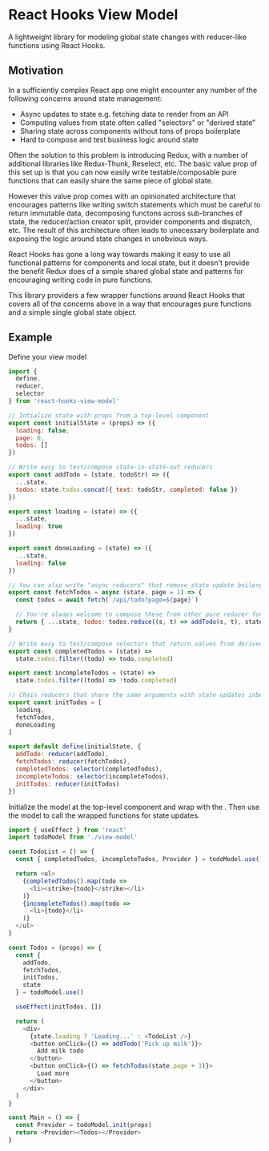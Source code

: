 # React Hooks View Model

A lightweight library for modeling global state changes with reducer-like functions using React Hooks.

## Motivation

In a sufficiently complex React app one might encounter any number of the following concerns around state management:

- Async updates to state e.g. fetching data to render from an API
- Computing values from state often called "selectors" or "derived state"
- Sharing state across components without tons of props boilerplate
- Hard to compose and test business logic around state

Often the solution to this problem is introducing Redux, with a number of additional libraries like Redux-Thunk, Reselect, etc. The basic value prop of this set up is that you can now easily write testable/composable pure functions that can easily share the same piece of global state.

However this value prop comes with an opinionated architecture that encourages patterns like writing switch statements which must be careful to return immutable data, decomposing functons across sub-branches of state, the reducer/action creator split, provider components and dispatch, etc. The result of this architecture often leads to unecessary boilerplate and exposing the logic around state changes in unobvious ways.

React Hooks has gone a long way towards making it easy to use all functional patterns for components and local state, but it doesn't provide the benefit Redux does of a simple shared global state and patterns for encouraging writing code in pure functions.

This library providers a few wrapper functions around React Hooks that covers all of the concerns above in a way that encourages pure functions and a simple single global state object.

## Example

Define your view model

````javascript
import {
  define,
  reducer,
  selector
} from 'react-hooks-view-model'

// Intialize state with props from a top-level component
export const initialState = (props) => ({
  loading: false,
  page: 0,
  todos: []
})

// Write easy to test/compose state-in-state-out reducers
export const addTodo = (state, todoStr) => ({
  ...state,
  todos: state.todos.concat({ text: todoStr, completed: false })
})

export const loading = (state) => ({
  ...state,
  loading: true
})

export const doneLoading = (state) => ({
  ...state,
  loading: false
})

// You can also write "async reducers" that remove state update boilerplate
export const fetchTodos = async (state, page = 1) => {
  const todos = await fetch(`/api/todo?page=${page}`)

  // You're always welcome to compose these from other pure reducer functions
  return { ...state, todos: todos.reduce((s, t) => addTodo(s, t), state) }
}

// Write easy to test/compose selectors that return values from derived state
export const completedTodos = (state) =>
  state.todos.filter((todo) => todo.completed)

export const incompleteTodos = (state) =>
  state.todos.filter((todo) => !todo.completed)

// Chain reducers that share the same arguments with state updates inbetween 
export const initTodos = [
  loading,
  fetchTodos,
  doneLoading
]

export default define(initialState, {
  addTodo: reducer(addTodo),
  fetchTodos: reducer(fetchTodos),
  completedTodos: selector(completedTodos),
  incompleteTodos: selector(incompleteTodos),
  initTodos: reducer(initTodos)
})
````

Initialize the model at the top-level component and wrap with the <Provider />. Then use the model to call the wrapped functions for state updates.

````javascript
import { useEffect } from 'react'
import todoModel from './view-model'

const TodoList = () => {
  const { completedTodos, incompleteTodos, Provider } = todoModel.use()

  return <ul>
    {completedTodos().map(todo =>
      <li><strike>{todo}</strike></li>
    )}
    {incompleteTodos().map(todo =>
      <li>{todo}</li>
    )}
  </ul>
}

const Todos = (props) => {
  const {
    addTodo,
    fetchTodos,
    initTodos,
    state
  } = todoModel.use()

  useEffect(initTodos, [])

  return (
    <div>
      {state.loading ? 'Loading...' : <TodoList />}
      <button onClick={() => addTodo('Pick up milk')}>
        Add milk todo
      </button>
      <button onClick={() => fetchTodos(state.page + 1)}>
        Load more
      </button>
    </div>
  )
}

const Main = () => {
  const Provider = todoModel.init(props)
  return <Provider><Todos></Provider>
}
````
